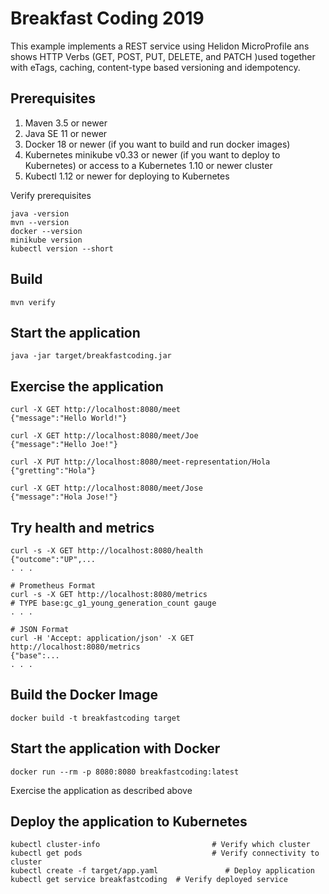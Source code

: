 
# Breakfast Coding 2019

This example implements a REST service using Helidon MicroProfile
ans shows HTTP Verbs (GET, POST, PUT, DELETE, and PATCH )used
together with eTags, caching, content-type based versioning and
idempotency.

## Prerequisites

1. Maven 3.5 or newer
2. Java SE 11 or newer
3. Docker 18 or newer (if you want to build and run docker images)
4. Kubernetes minikube v0.33 or newer (if you want to deploy to Kubernetes)
   or access to a Kubernetes 1.10 or newer cluster
5. Kubectl 1.12 or newer for deploying to Kubernetes

Verify prerequisites
```
java -version
mvn --version
docker --version
minikube version
kubectl version --short
```

## Build

```
mvn verify
```

## Start the application

```
java -jar target/breakfastcoding.jar
```

## Exercise the application

```
curl -X GET http://localhost:8080/meet
{"message":"Hello World!"}

curl -X GET http://localhost:8080/meet/Joe
{"message":"Hello Joe!"}

curl -X PUT http://localhost:8080/meet-representation/Hola
{"gretting":"Hola"}

curl -X GET http://localhost:8080/meet/Jose
{"message":"Hola Jose!"}
```

## Try health and metrics

```
curl -s -X GET http://localhost:8080/health
{"outcome":"UP",...
. . .

# Prometheus Format
curl -s -X GET http://localhost:8080/metrics
# TYPE base:gc_g1_young_generation_count gauge
. . .

# JSON Format
curl -H 'Accept: application/json' -X GET http://localhost:8080/metrics
{"base":...
. . .

```

## Build the Docker Image

```
docker build -t breakfastcoding target
```

## Start the application with Docker

```
docker run --rm -p 8080:8080 breakfastcoding:latest
```

Exercise the application as described above

## Deploy the application to Kubernetes

```
kubectl cluster-info                         # Verify which cluster
kubectl get pods                             # Verify connectivity to cluster
kubectl create -f target/app.yaml               # Deploy application
kubectl get service breakfastcoding  # Verify deployed service
```


